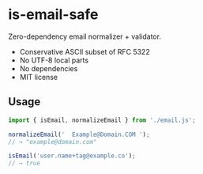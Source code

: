 # is-email-safe

Zero-dependency email normalizer + validator.

- Conservative ASCII subset of RFC 5322  
- No UTF-8 local parts  
- No dependencies  
- MIT license

## Usage
```js
import { isEmail, normalizeEmail } from './email.js';

normalizeEmail('  Example@Domain.COM ');
// → "example@domain.com"

isEmail('user.name+tag@example.co');
// → true
